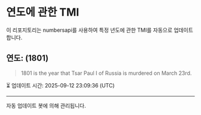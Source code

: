 
# 연도에 관한 TMI

이 리포지토리는 numbersapi를 사용하여 특정 년도에 관한 TMI를 자동으로 업데이트합니다.

## 연도: (1801)
> 1801 is the year that Tsar Paul I of Russia is murdered on March 23rd.

⏳ 업데이트 시간: 2025-09-12 23:09:36 (UTC)

---
자동 업데이트 봇에 의해 관리됩니다.
